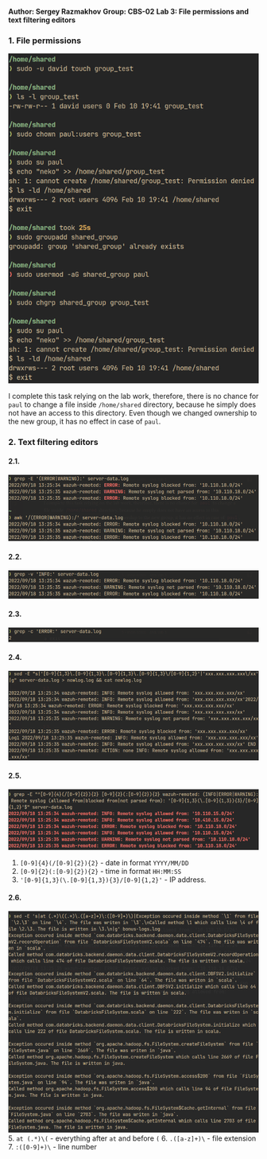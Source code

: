 **Author: Sergey Razmakhov**
**Group: CBS-02**
**Lab 3: File permissions and text filtering editors**
### 1. File permissions

![](../attachments/Pasted%20image%2020250210194504.png)


I complete this task relying on the lab work, therefore, there is no chance for `paul` to change a file inside `/home/shared` directory, because he simply does not have an access to this directory. Even though we changed ownership to the new group, it has no effect in case of `paul`.

### 2. Text filtering editors
#### 2.1.
![](../attachments/Pasted%20image%2020250210200127.png)

#### 2.2.
![](../attachments/Pasted%20image%2020250210200244.png)

#### 2.3.
![](../attachments/Pasted%20image%2020250210200321.png)

#### 2.4.
![](../attachments/Pasted%20image%2020250210205510.png)

#### 2.5.
![](../attachments/Pasted%20image%2020250210220820.png)
1. `[0-9]{4}(/[0-9]{2}){2}` - date in format `YYYY/MM/DD`
2. `[0-9]{2}(:[0-9]{2}){2}` - time in format `HH:MM:SS`
3. `'[0-9]{1,3}(\.[0-9]{1,3}){3}/[0-9]{1,2}'` - IP address.

#### 2.6.
![](../attachments/Pasted%20image%2020250210212450.png)
5. `at (.*)\(` - everything after `at` and before `(`
6. `.([a-z]+)\` - file extension
7. `:([0-9]+)\` - line number